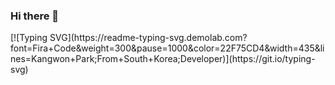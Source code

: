 ### Hi there 👋

<!--
**akns27/akns27** is a ✨ _special_ ✨ repository because its `README.md` (this file) appears on your GitHub profile.

Here are some ideas to get you started:

- 🔭 I’m currently working on ...
- 🌱 I’m currently learning ...
- 👯 I’m looking to collaborate on ...
- 🤔 I’m looking for help with ...
- 💬 Ask me about ...
- 📫 How to reach me: ...
- 😄 Pronouns: ...
- ⚡ Fun fact: ...
-->[![Typing SVG](https://readme-typing-svg.demolab.com?font=Fira+Code&weight=300&pause=1000&color=22F75CD4&width=435&lines=Kangwon+Park;From+South+Korea;Developer)](https://git.io/typing-svg)
